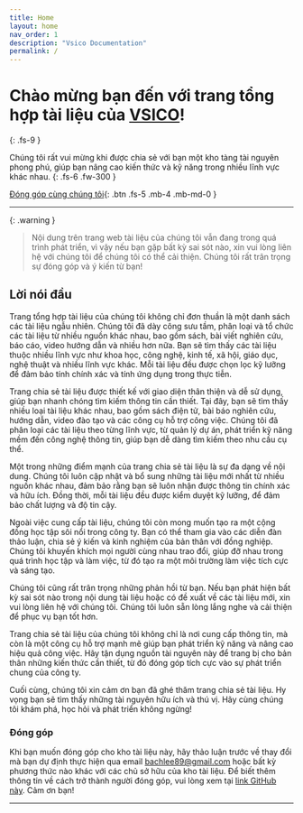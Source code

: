 ```yaml
---
title: Home
layout: home
nav_order: 1
description: "Vsico Documentation"
permalink: /
---
```


# Chào mừng bạn đến với trang tổng hợp tài liệu của [VSICO][VSICO.COM.VN]!
{: .fs-9 }

Chúng tôi rất vui mừng khi được chia sẻ với bạn một kho tàng tài nguyên phong phú, giúp bạn nâng cao kiến thức và kỹ năng trong nhiều lĩnh vực khác nhau.
{: .fs-6 .fw-300 }

[Đóng góp cùng chúng tôi][Vsico Docs repo]{: .btn .fs-5 .mb-4 .mb-md-0 }

---

{: .warning }
> Nội dung trên trang web tài liệu của chúng tôi vẫn đang trong quá trình phát triển, vì vậy nếu bạn gặp bất kỳ sai sót nào, xin vui lòng liên hệ với chúng tôi để chúng tôi có thể cải thiện. Chúng tôi rất trân trọng sự đóng góp và ý kiến từ bạn!

## Lời nói đầu

Trang tổng hợp tài liệu của chúng tôi không chỉ đơn thuần là một danh sách các tài liệu ngẫu nhiên. Chúng tôi đã dày công sưu tầm, phân loại và tổ chức các tài liệu từ nhiều nguồn khác nhau, bao gồm sách, bài viết nghiên cứu, báo cáo, video hướng dẫn và nhiều hơn nữa. Bạn sẽ tìm thấy các tài liệu thuộc nhiều lĩnh vực như khoa học, công nghệ, kinh tế, xã hội, giáo dục, nghệ thuật và nhiều lĩnh vực khác. Mỗi tài liệu đều được chọn lọc kỹ lưỡng để đảm bảo tính chính xác và tính ứng dụng trong thực tiễn.

Trang chia sẻ tài liệu được thiết kế với giao diện thân thiện và dễ sử dụng, giúp bạn nhanh chóng tìm kiếm thông tin cần thiết. Tại đây, bạn sẽ tìm thấy nhiều loại tài liệu khác nhau, bao gồm sách điện tử, bài báo nghiên cứu, hướng dẫn, video đào tạo và các công cụ hỗ trợ công việc. Chúng tôi đã phân loại các tài liệu theo từng lĩnh vực, từ quản lý dự án, phát triển kỹ năng mềm đến công nghệ thông tin, giúp bạn dễ dàng tìm kiếm theo nhu cầu cụ thể.

Một trong những điểm mạnh của trang chia sẻ tài liệu là sự đa dạng về nội dung. Chúng tôi luôn cập nhật và bổ sung những tài liệu mới nhất từ nhiều nguồn khác nhau, đảm bảo rằng bạn sẽ luôn nhận được thông tin chính xác và hữu ích. Đồng thời, mỗi tài liệu đều được kiểm duyệt kỹ lưỡng, để đảm bảo chất lượng và độ tin cậy.

Ngoài việc cung cấp tài liệu, chúng tôi còn mong muốn tạo ra một cộng đồng học tập sôi nổi trong công ty. Bạn có thể tham gia vào các diễn đàn thảo luận, chia sẻ ý kiến và kinh nghiệm của bản thân với đồng nghiệp. Chúng tôi khuyến khích mọi người cùng nhau trao đổi, giúp đỡ nhau trong quá trình học tập và làm việc, từ đó tạo ra một môi trường làm việc tích cực và sáng tạo.

Chúng tôi cũng rất trân trọng những phản hồi từ bạn. Nếu bạn phát hiện bất kỳ sai sót nào trong nội dung tài liệu hoặc có đề xuất về các tài liệu mới, xin vui lòng liên hệ với chúng tôi. Chúng tôi luôn sẵn lòng lắng nghe và cải thiện để phục vụ bạn tốt hơn.

Trang chia sẻ tài liệu của chúng tôi không chỉ là nơi cung cấp thông tin, mà còn là một công cụ hỗ trợ mạnh mẽ giúp bạn phát triển kỹ năng và nâng cao hiệu quả công việc. Hãy tận dụng nguồn tài nguyên này để trang bị cho bản thân những kiến thức cần thiết, từ đó đóng góp tích cực vào sự phát triển chung của công ty.

Cuối cùng, chúng tôi xin cảm ơn bạn đã ghé thăm trang chia sẻ tài liệu. Hy vọng bạn sẽ tìm thấy những tài nguyên hữu ích và thú vị. Hãy cùng chúng tôi khám phá, học hỏi và phát triển không ngừng!

### Đóng góp

Khi bạn muốn đóng góp cho kho tài liệu này, hãy thảo luận trước về thay đổi mà bạn dự định thực hiện qua email [bachlee89@gmail.com](mailto:bachlee89@gmail.com) hoặc bất kỳ phương thức nào khác với các chủ sở hữu của kho tài liệu. Để biết thêm thông tin về cách trở thành người đóng góp, vui lòng xem tại [link GitHub này](https://github.com/bachlee89/vsico-docs#contributing). Cảm ơn bạn!

----
[Vsico Docs repo]: https://github.com/bachlee89/vsico-docs
[VSICO.COM.VN]: https://vsico.com.vn/